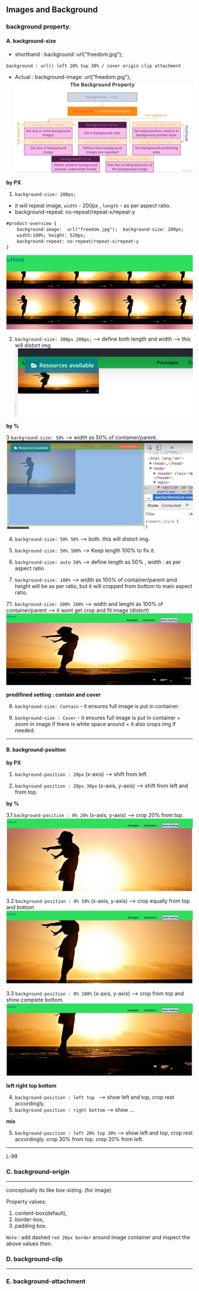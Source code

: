 ## Images and Background

### background property.
#### A. background-size
- shorthand : background: url("freedom.jpg"); 
```
background : url() left 20% top 30% / cover origin clip attachment

```
- Actual : background-image:  url("freedom.jpg"); 
![img](assets/img/00.JPG)

**by PX**

1. `background-size: 200px;` 
- it will repeat image, `width` - 200px , `length` - as per aspect ratio.
- background-repeat: no-repeat/repeat-x/repeat-y
```
#product-overview {    
    background-image:  url("freedom.jpg");  background-size: 200px; 
    width:100%; height: 520px;
    background-repeat: no-repeat/repeat-x/repeat-y
}
```
![img](assets/img/1.JPG)

2. `background-size: 300px 200px;` --> define both length and width --> this will distort img
![img](assets/img/2.JPG)

**by %**

3 `background-size: 50%` --> width as 50% of container/parent.
![img](assets/img/3.JPG)

4. `background-size: 50% 50%` --> both. this will distort img.

5. `background-size: 50% 100%`  --> Keep length 100% to fix it.

6. `background-size: auto 50%`  --> define length as 50% , width : as per aspect ratio

7. `background-size: 100%` --> width as 100% of container/parent amd height will be as per ratio, but it will cropped from bottom to main aspect ratio.

7.1. `background-size: 100% 100%` --> width and lenght as 100% of container/parent --> it wont get crop and fit image (distort)
![img](assets/img/4.JPG)

**predifined setting : contain and cover**

8. `background-size: Contain` - it ensures full image is put in container.

9. `background-size : Cover` - it ensures full image is put in container + zoom in image if there is white space around + it also crops img if needed.

***

#### B. background-position

**by PX**

1. `background-position : 20px` (x-axis) --> shift from left

2. `background-position : 20px 30px` (x-axis, y-axis) --> shift from left  and from top.

**by %**

3.1 `background-position : 0% 20%` (x-axis, y-axis)  --> crop 20% from top. 
![img](assets/img/22.JPG)

3.2 `background-position : 0% 50%` (x-axis, y-axis)  --> crop equally from top and bottom 
![img](assets/img/33.JPG)

3.3 `background-position : 0% 100%` (x-axis, y-axis)  --> crop from top  and show complete bottom.
![img](assets/img/11.JPG)

**left right top bottom**

4. `background-position : left top ` --> show left and top, crop rest accordingly.
5. `background-position : right bottom` --> show ...

**mix**

5. `background-position : left 20% top 30%`  --> show left and top, crop rest accordingly. crop 30% from top. crop 20% from left.
***

L-99

### C. background-origin
***
conceptually its like box-sizing. (for image)

Property values: 
1. content-box(default), 
2. border-box, 
3. padding box.

`Note` : add dashed `red 20px border`  around image container and inspect the above values then.

### D. background-clip
***

### E. background-attachment



